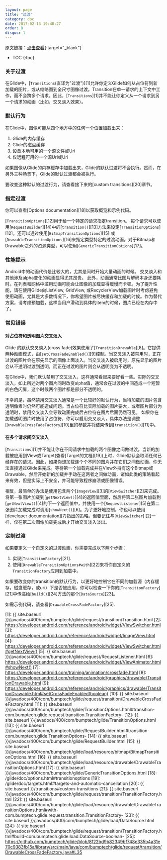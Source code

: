 ```yaml
---
layout: page
title: "过渡"
category: doc
date: 2017-02-13 19:40:27
order: 8
disqus: 1
---
```


原文链接：[点击查看](http://bumptech.github.io/glide/doc/transitions.html){:target="_blank"}

* TOC
{:toc}

### 关于过渡
在Glide中，[``Transitions``(直译为"过渡")][1]允许你定义Glide如何从占位符到新加载的图片，或从缩略图到全尺寸图像过渡。Transition在单一请求的上下文中工作，而不会跨多个请求。因此，[``Transitions``][1]并不能让你定义从一个请求到另一个请求的动画（比如，交叉淡入效果）。

### 默认行为
在Glide中，图像可能从四个地方中的任何一个位置加载出来：

1. Glide的内存缓存
2. Glide的磁盘缓存
3. 设备本地可用的一个源文件或Uri
4. 仅远程可用的一个源Url或Uri

如果图像从Glide的内存缓存中加载出来，Glide的默认过渡将不会执行。然而，在另外三种场景下，Glide的默认过渡都会被执行。

要改变这种默认的过渡行为，请查看接下来的[custom transitions][20]章节。

### 指定过渡

你可以查看[Options documentation][18]以获取概览和示例代码。

[``TransitionOptions``][12]用于给一个特定的请求指定transition。 每个请求可以使用[``RequestBuilder``][14]中的[``transition()``][13]方法来设定[``TransitionOptions``][12]。还可以通过使用[``BitmapTransitionOptions``][15] 或 [``DrawableTransitionOptions``][16]来指定类型特定的过渡动画。对于Bitmap和Drawable之外的资源类型，可以使用[``GenericTransitionOptions``][17]。

### 性能提示
Android中的动画代价是比较大的，尤其是同时开始大量动画的时候。 交叉淡入和其他涉及alpha变化的动画显得尤其昂贵。 此外，动画通常比图片解码本身还要耗时。在列表和网格中滥用动画可能会让图像的加载显得缓慢而卡顿。为了提升性能，请在使用Glide向ListView, GridView, 或RecyclerView加载图片时考虑避免使用动画，尤其是大多数情况下，你希望图片被尽快缓存和加载的时候。作为替代方案，请考虑预加载，这样当用户滑动到具体的item的时候，图片已经在内存中了。

### 常见错误

#### 对占位符和透明图片交叉淡入
Glide 的默认交叉淡入(cross fade)效果使用了[``TransitionDrawable``][8]。它提供两种动画模式，由[``setCrossFadeEnabled()``][9]控制。当交叉淡入被禁用时，正在过渡的图片会在原先显示的图像上面淡入。当交叉淡入被启用时，原先显示的图片会从不透明过渡到透明，而正在过渡的图片则会从透明变为不透明。

在Glide中，我们默认禁用了交叉淡入，这样通常看起来要好看一些。实际的交叉淡入，如上所述对两个图片同时改变alpha值，通常会在过渡的中间造成一个短暂的白色闪屏，这个时候两个图片都是部分不透明的。

不幸的是，虽然禁用交叉淡入通常是一个比较好的默认行为，当待加载的图片包含透明像素时仍然可能造成问题。当占位符比实际加载的图片要大，或者图片部分为透明时，禁用交叉淡入会导致动画完成后占位符在图片后面仍然可见。 如果你在加载透明图片时使用了占位符，你可以启用交叉淡入，具体办法是调整[``DrawableCrossFadeFactory``][10]里的参数并将结果传到[``transition()``][11]中。

#### 在多个请求间交叉淡入
[``Transitions``][1]并不能让你在不同请求中加载的两个图像之间做过渡。当新的加载被应用到View或Target(查看[Target的文档][19])上时，Glide默认会取消任何已经存在的请求。因此，如果你想加载连个个不同的图片并在它们之间做动画，你无法直接通过Glide来完成。等待第一个加载完成并在View外持有这个Bitmap或Drawable，然后开始新的加载并手动在这两者之间做动画，诸如此类的策略看起来有效，但是实际上不安全，并可能导致程序崩溃或图像错误。

相反，最简单的办法是使用包含两个[``ImageView``][3]的[``ViewSwitcher``][2]来完成。将第一张图片加载到[``getNextView()``][4]的返回值里面，然后将第二张图片加载到[``getNextView()``][4]的下一个返回值中，并使用一个[``RequestListener``][5]在第二张图片加载完成时调用[``showNext()``][6]。为了更好地控制，你也可以使用[developer documentation][7]指出的策略。但要记住与[``ViewSwitcher``] [2]一样，仅在第二次图像加载完成后才开始交叉淡入淡出。

### 定制过渡
如果要定义一个自定义的过渡动画，你需要完成以下两个步骤：

1. 实现[``TransitionFactory``][21].
2. 使用[``DrawableTransitionOptions#with``][22]来将你自定义的``TransitionFactory``应用到加载中。

如果要改变你的transition的默认行为，以更好地控制它在不同的加载源（内存缓存，磁盘缓存，或uri）下是否被应用，你可以检查一下你的[``TransitionFactory``][21]中传递给[``build()``][24]方法的那个[``DataSource``][23]。

如需示例代码，请查看[``DrawableCrossFadeFactory``][25].

[1]: {{ site.baseurl }}/javadocs/400/com/bumptech/glide/request/transition/Transition.html
[2]: https://developer.android.com/reference/android/widget/ViewSwitcher.html
[3]: https://developer.android.com/reference/android/widget/ImageView.html
[4]: https://developer.android.com/reference/android/widget/ViewSwitcher.html#getNextView()
[5]: {{ site.baseurl }}/javadocs/400/com/bumptech/glide/request/RequestListener.html
[6]: https://developer.android.com/reference/android/widget/ViewAnimator.html#showNext()
[7]: https://developer.android.com/training/animation/crossfade.html
[8]: https://developer.android.com/reference/android/graphics/drawable/TransitionDrawable.html
[9]: https://developer.android.com/reference/android/graphics/drawable/TransitionDrawable.html#setCrossFadeEnabled(boolean)
[10]: {{ site.baseurl }}/javadocs/400/com/bumptech/glide/request/transition/DrawableCrossFadeFactory.html
[11]: {{ site.baseurl }}/javadocs/400/com/bumptech/glide/TransitionOptions.html#transition-com.bumptech.glide.request.transition.TransitionFactory-
[12]: {{ site.baseurl }}/javadocs/400/com/bumptech/glide/TransitionOptions.html
[13]: {{ site.baseurl }}/javadocs/400/com/bumptech/glide/RequestBuilder.html#transition-com.bumptech.glide.TransitionOptions-
[14]: {{ site.baseurl }}/javadocs/400/com/bumptech/glide/RequestBuilder.html
[15]: {{ site.baseurl }}/javadocs/400/com/bumptech/glide/load/resource/bitmap/BitmapTransitionOptions.html
[16]: {{ site.baseurl }}/javadocs/400/com/bumptech/glide/load/resource/drawable/DrawableTransitionOptions.html
[17]: {{ site.baseurl }}/javadocs/400/com/bumptech/glide/GenericTransitionOptions.html
[18]: /glide/doc/options.html#transitionoptions
[19]: /glide/doc/targets.html#targets-and-automatic-cancellation
[20]: {{ site.baseurl }}/transitions#custom-transitions
[21]: {{ site.baseurl }}/javadocs/400/com/bumptech/glide/request/transition/TransitionFactory.html
[22]: {{ site.baseurl }}/javadocs/400/com/bumptech/glide/load/resource/drawable/DrawableTransitionOptions.html#with-com.bumptech.glide.request.transition.TransitionFactory-
[23]: {{ site.baseurl }}/javadocs/400/com/bumptech/glide/load/DataSource.html
[24]: {{ site.baseurl }}/javadocs/400/com/bumptech/glide/request/transition/TransitionFactory.html#build-com.bumptech.glide.load.DataSource-boolean-
[25]: https://github.com/bumptech/glide/blob/8f22bd9b82349bf748e335b4a31e70c9383fb15a/library/src/main/java/com/bumptech/glide/request/transition/DrawableCrossFadeFactory.java#L35 

